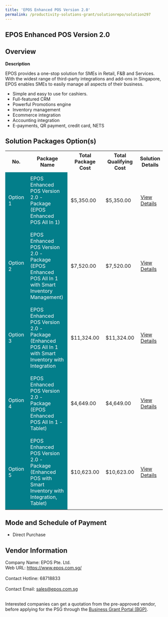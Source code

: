 ```yaml
---
title: 'EPOS Enhanced POS Version 2.0'
permalink: /productivity-solutions-grant/solutionrepo/solution297
---
```


## EPOS Enhanced POS Version 2.0

## Overview

**Description**

EPOS provides a one-stop solution for SMEs in Retail, F&B and Services. With the widest range of third-party integrations and add-ons in Singapore, EPOS enables SMEs to easily manage all aspects of their business. 
- Simple and easy to use for cashiers. 
- Full-featured CRM
- Powerful Promotions engine
- Inventory management
- Ecommerce integration 
- Accounting integration 
- E-payments, QR payment, credit card, NETS

## Solution Packages Option(s)

<table>
<tr>
<th><b>No.</b></th>
<th><b>Package Name</b></th>
<th><b>Total Package Cost</b></th>
<th><b>Total Qualifying Cost</b></th>
<th><b>Solution Details</b></th>
</tr>
<tr>
<td style='padding: 10px; background-color: #037E8A; color: #FFFFFF;'>Option 1</td>
<td style='padding: 10px; background-color: #037E8A; color: #FFFFFF;'>EPOS Enhanced POS Version 2.0 - Package (EPOS Enhanced POS All In 1)</td>
<td style='padding: 10px;'>$5,350.00</td>
<td style='padding: 10px;'>$5,350.00</td>
<td style='padding: 10px;'><a href='/images/psg/Desensitised_EPOS_Annex_3_28_Apr_2022_Part_1.pdf' target='_blank'>View Details</a></td>
</tr>
<tr>
<td style='padding: 10px; background-color: #037E8A; color: #FFFFFF;'>Option 2</td>
<td style='padding: 10px; background-color: #037E8A; color: #FFFFFF;'>EPOS Enhanced POS Version 2.0 - Package (EPOS Enhanced POS All In 1 with Smart Inventory Management)</td>
<td style='padding: 10px;'>$7,520.00</td>
<td style='padding: 10px;'>$7,520.00</td>
<td style='padding: 10px;'><a href='/images/psg/Desensitised_EPOS_Annex_3_28_Apr_2022_Part_23.pdf' target='_blank'>View Details</a></td>
</tr>
<tr>
<td style='padding: 10px; background-color: #037E8A; color: #FFFFFF;'>Option 3</td>
<td style='padding: 10px; background-color: #037E8A; color: #FFFFFF;'>EPOS Enhanced POS Version 2.0 - Package (Enhanced POS All In 1 with Smart Inventory with Integration</td>
<td style='padding: 10px;'>$11,324.00</td>
<td style='padding: 10px;'>$11,324.00</td>
<td style='padding: 10px;'><a href='/images/psg/Desensitised_EPOS_Annex_3_28_Apr_2022_Part_45.pdf' target='_blank'>View Details</a></td>
</tr>
<tr>
<td style='padding: 10px; background-color: #037E8A; color: #FFFFFF;'>Option 4</td>
<td style='padding: 10px; background-color: #037E8A; color: #FFFFFF;'>EPOS Enhanced POS Version 2.0 - Package (EPOS Enhanced POS All In 1 - Tablet)</td>
<td style='padding: 10px;'>$4,649.00</td>
<td style='padding: 10px;'>$4,649.00</td>
<td style='padding: 10px;'><a href='/images/psg/Desensitised_EPOS_Annex_3_28_Apr_2022_Part_6.pdf' target='_blank'>View Details</a></td>
</tr>
<tr>
<td style='padding: 10px; background-color: #037E8A; color: #FFFFFF;'>Option 5</td>
<td style='padding: 10px; background-color: #037E8A; color: #FFFFFF;'>EPOS Enhanced POS Version 2.0 - Package (Enhanced POS with Smart Inventory with Integration, Tablet)</td>
<td style='padding: 10px;'>$10,623.00</td>
<td style='padding: 10px;'>$10,623.00</td>
<td style='padding: 10px;'><a href='/images/psg/Desensitised_EPOS_Annex_3_28_Apr_2022_Part_78.pdf' target='_blank'>View Details</a></td>
</tr>
</table>

## Mode and Schedule of Payment

 - Direct Purchase

## Vendor Information

 Company Name: EPOS Pte. Ltd.<br>Web URL: https://www.epos.com.sg/ <br><br>Contact Hotline: 68718833 <br><br>Contact Email: sales@epos.com.sg <br><br>

Interested companies can get a quotation from the pre-approved vendor, before applying for the PSG through the <a href='https://www.businessgrants.gov.sg/' target='_blank' rel='noopener'>Business Grant Portal (BGP)</a>.

<script src="/jquery/resize-tables.js"></script>
